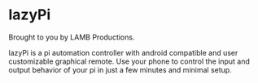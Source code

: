 # lazyPi 

Brought to you by LAMB Productions. 

lazyPi is a pi automation controller with android compatible and user customizable graphical remote. Use your phone to control the input and output behavior of your pi in just a few minutes and minimal setup.
